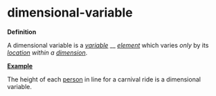 # dimensional-variable

**Definition**

A dimensional variable is a [_variable_](https://github.com/gcassel/Modular-Organization-Terminology/blob/master/terms/variable.md) __ [_element_](https://github.com/gcassel/Modular-Organization-Terminology/blob/master/terms/element.md) which varies _only_ by its [_location_](https://github.com/gcassel/Modular-Organization-Terminology/blob/master/terms/location.md) _within a_ [_dimension_](https://github.com/gcassel/Modular-Organization-Terminology/blob/master/terms/dimension.md).

[**Example**](https://github.com/gcassel/Modular-Organization-Terminology/blob/master/terms/example.md)

The height of each [person](https://github.com/gcassel/Modular-Organization-Terminology/blob/master/terms/person.md) in line for a carnival ride is a dimensional variable.
